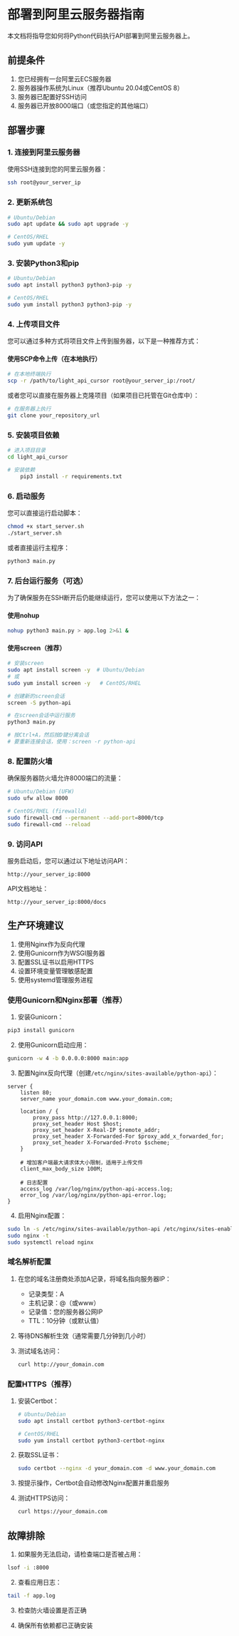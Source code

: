 # 部署到阿里云服务器指南

本文档将指导您如何将Python代码执行API部署到阿里云服务器上。

## 前提条件

1. 您已经拥有一台阿里云ECS服务器
2. 服务器操作系统为Linux（推荐Ubuntu 20.04或CentOS 8）
3. 服务器已配置好SSH访问
4. 服务器已开放8000端口（或您指定的其他端口）

## 部署步骤

### 1. 连接到阿里云服务器

使用SSH连接到您的阿里云服务器：

```bash
ssh root@your_server_ip
```

### 2. 更新系统包

```bash
# Ubuntu/Debian
sudo apt update && sudo apt upgrade -y

# CentOS/RHEL
sudo yum update -y
```

### 3. 安装Python3和pip

```bash
# Ubuntu/Debian
sudo apt install python3 python3-pip -y

# CentOS/RHEL
sudo yum install python3 python3-pip -y
```

### 4. 上传项目文件

您可以通过多种方式将项目文件上传到服务器，以下是一种推荐方式：

#### 使用SCP命令上传（在本地执行）

```bash
# 在本地终端执行
scp -r /path/to/light_api_cursor root@your_server_ip:/root/
```

或者您可以直接在服务器上克隆项目（如果项目已托管在Git仓库中）：

```bash
# 在服务器上执行
git clone your_repository_url
```

### 5. 安装项目依赖

```bash
# 进入项目目录
cd light_api_cursor

# 安装依赖
    pip3 install -r requirements.txt
```

### 6. 启动服务

您可以直接运行启动脚本：

```bash
chmod +x start_server.sh
./start_server.sh
```

或者直接运行主程序：

```bash
python3 main.py
```

### 7. 后台运行服务（可选）

为了确保服务在SSH断开后仍能继续运行，您可以使用以下方法之一：

#### 使用nohup

```bash
nohup python3 main.py > app.log 2>&1 &
```

#### 使用screen（推荐）

```bash
# 安装screen
sudo apt install screen -y  # Ubuntu/Debian
# 或
sudo yum install screen -y   # CentOS/RHEL

# 创建新的screen会话
screen -S python-api

# 在screen会话中运行服务
python3 main.py

# 按Ctrl+A，然后按D键分离会话
# 要重新连接会话，使用：screen -r python-api
```

### 8. 配置防火墙

确保服务器防火墙允许8000端口的流量：

```bash
# Ubuntu/Debian (UFW)
sudo ufw allow 8000

# CentOS/RHEL (firewalld)
sudo firewall-cmd --permanent --add-port=8000/tcp
sudo firewall-cmd --reload
```

### 9. 访问API

服务启动后，您可以通过以下地址访问API：

```
http://your_server_ip:8000
```

API文档地址：

```
http://your_server_ip:8000/docs
```

## 生产环境建议

1. 使用Nginx作为反向代理
2. 使用Gunicorn作为WSGI服务器
3. 配置SSL证书以启用HTTPS
4. 设置环境变量管理敏感配置
5. 使用systemd管理服务进程

### 使用Gunicorn和Nginx部署（推荐）

1. 安装Gunicorn：

```bash
pip3 install gunicorn
```

2. 使用Gunicorn启动应用：

```bash
gunicorn -w 4 -b 0.0.0.0:8000 main:app
```

3. 配置Nginx反向代理（创建`/etc/nginx/sites-available/python-api`）：

```nginx
server {
    listen 80;
    server_name your_domain.com www.your_domain.com;

    location / {
        proxy_pass http://127.0.0.1:8000;
        proxy_set_header Host $host;
        proxy_set_header X-Real-IP $remote_addr;
        proxy_set_header X-Forwarded-For $proxy_add_x_forwarded_for;
        proxy_set_header X-Forwarded-Proto $scheme;
    }

    # 增加客户端最大请求体大小限制，适用于上传文件
    client_max_body_size 100M;

    # 日志配置
    access_log /var/log/nginx/python-api-access.log;
    error_log /var/log/nginx/python-api-error.log;
}
```

4. 启用Nginx配置：

```bash
sudo ln -s /etc/nginx/sites-available/python-api /etc/nginx/sites-enabled/
sudo nginx -t
sudo systemctl reload nginx
```

### 域名解析配置

1. 在您的域名注册商处添加A记录，将域名指向服务器IP：
   - 记录类型：A
   - 主机记录：@（或www）
   - 记录值：您的服务器公网IP
   - TTL：10分钟（或默认值）

2. 等待DNS解析生效（通常需要几分钟到几小时）

3. 测试域名访问：
   ```bash
   curl http://your_domain.com
   ```

### 配置HTTPS（推荐）

1. 安装Certbot：
   ```bash
   # Ubuntu/Debian
   sudo apt install certbot python3-certbot-nginx
   
   # CentOS/RHEL
   sudo yum install certbot python3-certbot-nginx
   ```

2. 获取SSL证书：
   ```bash
   sudo certbot --nginx -d your_domain.com -d www.your_domain.com
   ```

3. 按提示操作，Certbot会自动修改Nginx配置并重启服务

4. 测试HTTPS访问：
   ```bash
   curl https://your_domain.com
   ```

## 故障排除

1. 如果服务无法启动，请检查端口是否被占用：

```bash
lsof -i :8000
```

2. 查看应用日志：

```bash
tail -f app.log
```

3. 检查防火墙设置是否正确

4. 确保所有依赖都已正确安装
